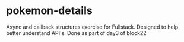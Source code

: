 # pokemon-details
Async and callback structures exercise for Fullstack. Designed to help better understand API's. 
Done as part of day3 of block22 
